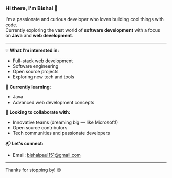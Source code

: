 ### Hi there, I'm Bishal 👋

I'm a passionate and curious developer who loves building cool things with code.  
Currently exploring the vast world of **software development** with a focus on **Java** and **web development**.

---

💡 **What I’m interested in:**
- Full-stack web development  
- Software engineering  
- Open source projects  
- Exploring new tech and tools

🚀 **Currently learning:**  
- Java  
- Advanced web development concepts  

🤝 **Looking to collaborate with:**  
- Innovative teams (dreaming big — like Microsoft!)  
- Open source contributors  
- Tech communities and passionate developers  

📬 **Let's connect:**  
- Email: bishalpaul151@gmail.com

---

Thanks for stopping by! 😊
